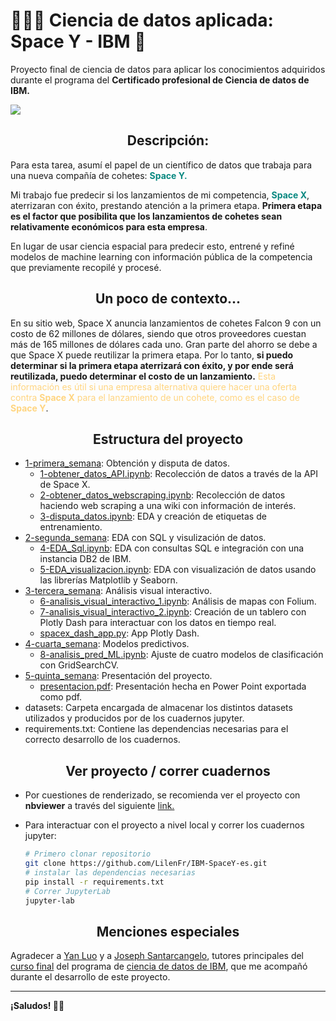 # 👩🏻‍🚀 Ciencia de datos aplicada: Space Y - IBM 🚀

Proyecto final de ciencia de datos para aplicar los conocimientos adquiridos durante el programa del <strong>Certificado profesional de Ciencia de datos de IBM.</strong>

<img src='https://images.unsplash.com/photo-1517976487492-5750f3195933?ixlib=rb-4.0.3&ixid=MnwxMjA3fDB8MHxwaG90by1wYWdlfHx8fGVufDB8fHx8&auto=format&fit=crop&w=870&q=80'>

## <center>Descripción:</center>

Para esta tarea, asumí el papel de un científico de datos que trabaja para una nueva 
compañía de cohetes: <strong><font color="#088880">Space Y.</font></strong>

Mi trabajo fue predecir si los lanzamientos de mi competencia, <strong><font color="#088880">Space X</font></strong>, aterrizaran con éxito, prestando atención a la primera etapa. <strong>Primera etapa 
es el factor que posibilita que los lanzamientos de cohetes sean relativamente económicos para 
esta empresa</strong>.

En lugar de usar ciencia espacial para predecir esto, entrené y refiné modelos de machine learning con información pública de la competencia que previamente recopilé y procesé.

## <center>Un poco de contexto...</center>

En su sitio web, Space X anuncia lanzamientos de cohetes Falcon 9 con un 
costo de 62 millones de dólares, siendo que otros proveedores cuestan más 
de 165 millones de dólares cada uno. Gran parte del ahorro se debe a que 
Space X puede reutilizar la primera etapa. Por lo tanto, <strong>si puedo determinar 
si la primera etapa aterrizará con éxito, y por ende será reutilizada, puedo 
determinar el costo de un lanzamiento.</strong> <font color="#FFD580">Esta información es útil si una 
empresa alternativa quiere hacer una oferta contra <strong>Space X</strong> para el 
lanzamiento de un cohete, como es el caso de <strong>Space Y</strong></font>.

## <center>Estructura del proyecto</center>

+ <a href='https://github.com/LilenFr/IBM-SpaceY-es/tree/master/1-primera_semana'>1-primera_semana</a>: Obtención y disputa de datos.
    * <a href='https://github.com/LilenFr/IBM-SpaceY-es/blob/master/1-primera_semana/1-obtener_datos_API.ipynb'>1-obtener_datos_API.ipynb</a>: Recolección de datos a través de la API de Space X.
    * <a href='https://github.com/LilenFr/IBM-SpaceY-es/blob/master/1-primera_semana/2-obtener_datos_webscraping.ipynb'>2-obtener_datos_webscraping.ipynb</a>: Recolección de datos haciendo web scraping a una wiki con información de interés.
    * <a href='https://github.com/LilenFr/IBM-SpaceY-es/blob/master/1-primera_semana/3-disputa_datos.ipynb'>3-disputa_datos.ipynb</a>: EDA y creación de etiquetas de entrenamiento.
+ <a href='https://github.com/LilenFr/IBM-SpaceY-es/tree/master/2-segunda_semana'>2-segunda_semana</a>: EDA con SQL y visulización de datos.
    * <a href='https://github.com/LilenFr/IBM-SpaceY-es/blob/master/2-segunda_semana/4-EDA_Sql.ipynb'>4-EDA_Sql.ipynb</a>: EDA con consultas SQL e integración con una instancia DB2 de IBM.
    * <a href='https://github.com/LilenFr/IBM-SpaceY-es/blob/master/2-segunda_semana/5-EDA_visualizacion.ipynb'>5-EDA_visualizacion.ipynb</a>: EDA con visualización de datos usando las librerías Matplotlib y Seaborn.
+ <a href='https://github.com/LilenFr/IBM-SpaceY-es/tree/master/3-tercera_semana'>3-tercera_semana</a>: Análisis visual interactivo.
    * <a href='https://github.com/LilenFr/IBM-SpaceY-es/blob/master/3-tercera_semana/6-analisis_visual_interactivo_1.ipynb'>6-analisis_visual_interactivo_1.ipynb</a>: Análisis de mapas con Folium.
    * <a href='https://github.com/LilenFr/IBM-SpaceY-es/blob/master/3-tercera_semana/7-analisis_visual_interactivo_2.ipynb'>7-analisis_visual_interactivo_2.ipynb</a>: Creación de un tablero con Plotly Dash para interactuar con los datos en tiempo real.
    * <a href='https://github.com/LilenFr/IBM-SpaceY-es/blob/master/3-tercera_semana/spacex_dash_app.py'>spacex_dash_app.py</a>: App Plotly Dash.
+ <a href='https://github.com/LilenFr/IBM-SpaceY-es/tree/master/4-cuarta_semana'>4-cuarta_semana</a>: Modelos predictivos.
    * <a href='https://github.com/LilenFr/IBM-SpaceY-es/blob/master/4-cuarta_semana/8-analisis_pred_ML.ipynb'>8-analisis_pred_ML.ipynb</a>: Ajuste de cuatro modelos de clasificación con GridSearchCV.
+ <a href='https://github.com/LilenFr/IBM-SpaceY-es/tree/master/5-quinta_semana'>5-quinta_semana</a>: Presentación del proyecto.
    * <a href='https://github.com/LilenFr/IBM-SpaceY-es/blob/master/5-quinta_semana/presentacion.pdf'>presentacion.pdf</a>: Presentación hecha en Power Point exportada como pdf.
+ datasets: Carpeta encargada de almacenar los distintos datasets utilizados y producidos por de los cuadernos jupyter.
+ requirements.txt: Contiene las dependencias necesarias para el correcto desarrollo de los cuadernos.

## <center>Ver proyecto / correr cuadernos</center>

+ Por cuestiones de renderizado, se recomienda ver el proyecto con <strong>nbviewer</strong> a través del siguiente <a href='https://nbviewer.org/github/LilenFr/IBM-SpaceY-es/tree/master/'>link.</a>

+ Para interactuar con el proyecto a nivel local y correr los cuadernos jupyter:
    ```sh
    # Primero clonar repositorio
    git clone https://github.com/LilenFr/IBM-SpaceY-es.git
    # instalar las dependencias necesarias
    pip install -r requirements.txt
    # Correr JupyterLab
    jupyter-lab
    ```
    
## <center>Menciones especiales</center>

Agradecer a <a href='https://www.coursera.org/instructor/yanluo'>Yan Luo</a> y a <a href='https://www.coursera.org/instructor/~28511493'>Joseph Santarcangelo</a>, tutores principales del <a href='https://www.coursera.org/learn/applied-data-science-capstone/home/week/1'>curso final</a> del programa de <a href='https://www.coursera.org/professional-certificates/ibm-data-science'>ciencia de datos de IBM</a>, que me acompañó durante el desarrollo de este proyecto.

---

<strong>¡Saludos! 🙋🏻</strong>
